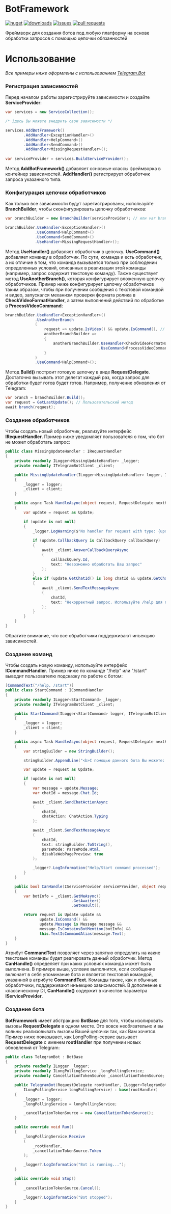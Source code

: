 # BotFramework
[![nuget](https://img.shields.io/nuget/v/BotFramework.NET)](http://www.nuget.org/packages/BotFramework.NET)
[![downloads](https://img.shields.io/nuget/dt/BotFramework.NET?label=downloads)](http://www.nuget.org/packages/BotFramework.NET)
[![issues](https://img.shields.io/github/issues/y0ung3r/BotFramework)](https://github.com/y0ung3r/BotFramework/issues)
[![pull requests](https://img.shields.io/github/issues-pr/y0ung3r/BotFramework)](https://github.com/y0ung3r/BotFramework/pulls)

Фреймворк для создания ботов под любую платформу на основе обработки запросов с помощью цепочки обязанностей

# Использование
*Все примеры ниже оформлены с использованием [Telegram.Bot](https://github.com/TelegramBots/Telegram.Bot)*
### Регистрация зависимостей
Перед началом работы зарегистрируйте зависимости и создайте **ServiceProvider**:
```csharp
var services = new ServiceCollection();

/* Здесь Вы можете внедрить свои зависимости */

services.AddBotFramework()
        .AddHandler<ExceptionHandler>()
        .AddHandler<HelpCommand>()
        .AddHandler<SendCommand>()
        .AddHandler<MissingRequestHandler>();
       
var serviceProvider = services.BuildServiceProvider();
```
Метод **AddBotFramework()** добавляет основные классы фреймворка в контейнер зависимостей. **AddHandler()** регистрирует обработчик запроса указанного типа.

### Конфигурация цепочки обработчиков
Как только все зависимости будут зарегистрированы, используйте **BranchBuilder**, чтобы сконфигурировать цепочку обработчиков:
```csharp
var branchBuilder = new BranchBuilder(serviceProvider); // или var branchBuilder = serviceProvider.GetRequiredService<IBranchBuilder>();

branchBuilder.UseHandler<ExceptionHandler>()
             .UseCommand<HelpCommand>()
             .UseCommand<SendCommand>()
             .UseHandler<MissingRequestHandler>();
```
Метод **UseHandler()** добавляет обработчик в цепочку. **UseCommand()** добавляет команду в обработчик. По сути, команда и есть обработчик, а их отличие в том, что команда вызывается только при соблюдении определенных условий, описанных в реализации этой команды (например, запрос содержит текстовую команду). Также существует метод **UseAnotherBranch()**, которая конфигурирует вложенную цепочку обработчиков. Пример ниже конфигурирует цепочку обработчиков таким образом, чтобы при получении сообщения с текстовой командой и видео, запускался механизм проверки формата ролика в **CheckVideoFormatHandler**, а затем выполнений действий по обработке в **ProcessVideoCommand**:
```csharp
branchBuilder.UseHandler<ExceptionHandler>()
             .UseAnotherBranch
             (
                 request => update.IsVideo() && update.IsCommand(), // Пользовательские методы
                 anotherBranchBuilder => 
                 {
                     anotherBranchBuilder.UseHandler<CheckVideoFormatHandler>()
                                         .UseCommand<ProcessVideoCommand>();
                 }
             )
             .UseCommand<HelpCommand>();
```
Метод **Build()** построит готовую цепочку в виде **RequestDelegate**. Достаточно вызывать этот делегат каждый раз, когда запрос для обработки будет готов будет готов. Например, получение обновления от Telegram:
```csharp
var branch = branchBuilder.Build();
var request = GetLastUpdate(); // Пользовательский метод
await branch(request);
```

### Создание обработчиков
Чтобы создать новый обработчик, реализуйте интерфейс **IRequestHandler**. Пример ниже уведомляет пользователя о том, что бот не может обработать запрос:
```csharp
public class MissingUpdateHandler : IRequestHandler
{
    private readonly ILogger<MissingUpdateHandler> _logger;
    private readonly ITelegramBotClient _client;

    public MissingUpdateHandler(ILogger<MissingUpdateHandler> logger, ITelegramBotClient client)
    {
        _logger = logger;
        _client = client;
    }

    public async Task HandleAsync(object request, RequestDelegate nextHandler)
    {
        var update = request as Update;

        if (update is not null) 
        { 
            _logger.LogWarning($"No handler for request with type: {update.Type}");
            
            if (update.CallbackQuery is CallbackQuery callbackQuery)
            {
                await _client.AnswerCallbackQueryAsync
                (
                    callbackQuery.Id,
                    text: "Невозможно обработать Ваш запрос"
                );
            }
            else if (update.GetChatId() is long chatId && update.GetChatType() is not ChatType.Group) // Пользовательские методы
            {
                await _client.SendTextMessageAsync
                (
                    chatId,
                    text: "Некорректный запрос. Используйте /help для получения списка доступных команд"
                );
            }
        }
    }
}
```
Обратите внимание, что все обработчики поддерживают инъекцию зависимостей.

### Создание команд
Чтобы создать новую команду, используйте интерфейс **ICommandHandler**. Пример ниже по команде "/help" или "/start" выводит пользователю подсказку по работе с ботом:
```csharp
[CommandText("/help, /start")]
public class StartCommand : ICommandHandler
{
    private readonly ILogger<StartCommand> _logger;
    private readonly ITelegramBotClient _client;

    public StartCommand(ILogger<StartCommand> logger, ITelegramBotClient client)
    {
        _logger = logger;
        _client = client;
    }

    public async Task HandleAsync(object request, RequestDelegate nextHandler)
    {
        var stringBuilder = new StringBuilder();

        stringBuilder.AppendLine("<b>С помощью данного бота Вы можете: ...</b>");

        var update = request as Update;

        if (update is not null)
        { 
            var message = update.Message;
            var chatId = message.Chat.Id;

            await _client.SendChatActionAsync
            (
                chatId, 
                chatAction: ChatAction.Typing
            );

            await _client.SendTextMessageAsync
            (
                chatId,
                text: stringBuilder.ToString(),
                parseMode: ParseMode.Html,
                disableWebPagePreview: true
            );

            _logger?.LogInformation("Help/Start command processed");
        }
    }

    public bool CanHandle(IServiceProvider serviceProvider, object request)
    {
        var botInfo = _client.GetMeAsync()
                             .GetAwaiter()
                             .GetResult();

        return request is Update update &&
               update.IsCommand() &&
               update.Message is Message message &&
               message.IsContainsBotMention(botInfo) &&
               this.TextIsCommandAlias(message.Text);
    }
}
```
Атрибут **CommandText** позволяет через запятую определить на какие текстовые команды будет реагировать данный обработчик. Метод **CanHandle()** определяет при каких условиях команда может быть выполнена. В примере выше, условие выполнится, если сообщение включает в себя упоминание бота и является текстовой командой, указанной в атрибуте **CommandText**.
Команды также, как и обычные обработчики, поддерживают инъекцию зависимостей. В дополнение к классическому DI, **CanHandle()** содержит в качестве параметра **IServiceProvider**.

### Создание бота
**BotFramework** имеет абстракцию **BotBase** для того, чтобы изолировать вызовы **RequestDelegate** в одном месте. Это вовсе необязательно и вы вольны реализовывать вызовы Вашей цепочки так, как Вам хочется. Пример ниже показывает, как LongPolling-сервис вызывает **RequestDelegate** с именем **rootHandler** при получении новых обновлений от Telegram:
```csharp
public class TelegramBot : BotBase
{
    private readonly ILogger _logger;
    private readonly ILongPollingService _longPollingService;
    private readonly CancellationTokenSource _cancellationTokenSource;

    public TelegramBot(RequestDelegate rootHandler, ILogger<TelegramBot> logger, 
        ILongPollingService longPollingService) : base(rootHandler)
    {
        _logger = logger;
        _longPollingService = longPollingService;

        _cancellationTokenSource = new CancellationTokenSource();
    }

    public override void Run()
    {
        _longPollingService.Receive
        (
            _rootHandler,
            _cancellationTokenSource.Token
        );

        _logger?.LogInformation("Bot is running...");
    }

    public override void Stop()
    {
        _cancellationTokenSource.Cancel();

        _logger?.LogInformation("Bot stopped");
    }
}
```

